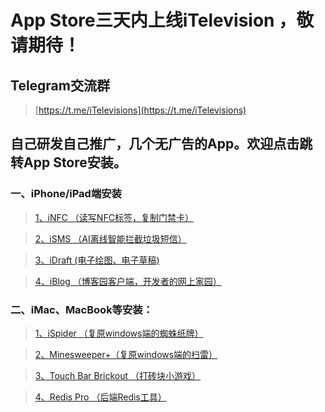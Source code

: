 # App Store三天内上线iTelevision ，敬请期待！
## Telegram交流群
> [https://t.me/iTelevisions](https://t.me/iTelevisions)
## 自己研发自己推广，几个无广告的App。欢迎点击跳转App Store安装。
### 一、iPhone/iPad端安装
>[1、iNFC （读写NFC标签，复制门禁卡）](https://apps.apple.com/cn/app/infc/id1562054959)

>[2、iSMS （AI离线智能拦截垃圾短信）](https://apps.apple.com/cn/app/isms/id1610118657)

>[3、iDraft (电子绘图、电子草稿)](https://apps.apple.com/cn/app/idraft/id1555981466)

>[4、iBlog （博客园客户端，开发者的网上家园）](https://apps.apple.com/cn/app/iblog/id1571216825)
### 二、iMac、MacBook等安装：
>[1、iSpider （复原windows端的蜘蛛纸牌）](https://apps.apple.com/cn/app/spider-card/id1579985010?mt=12)

>[2、Minesweeper+（复原windows端的扫雷）](https://apps.apple.com/cn/app/minesweeper/id1576828278?mt=12)

>[3、Touch Bar Brickout （打砖块小游戏）](https://apps.apple.com/cn/app/touch-bar-brickout/id1582094533?mt=12)

>[4、Redis Pro （后端Redis工具）](https://apps.apple.com/cn/app/redis-pro/id1576996455?mt=12b)
